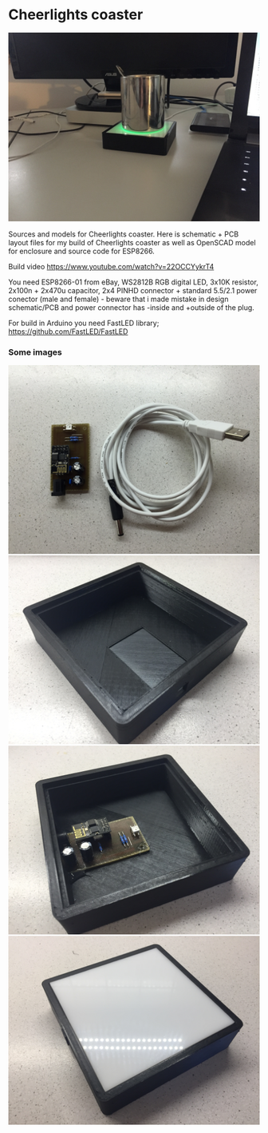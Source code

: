 # Cheerlights coaster

![alt](/images/2016-12-12%2008.10.03.jpg)

Sources and models for Cheerlights coaster. Here is schematic + PCB layout files for my build of Cheerlights coaster as well as OpenSCAD model for enclosure and source code for ESP8266.

Build video https://www.youtube.com/watch?v=22OCCYykrT4

You need ESP8266-01 from eBay, WS2812B RGB digital LED, 3x10K resistor, 2x100n + 2x470u capacitor, 2x4 PINHD connector + standard 5.5/2.1 power conector (male and female) - beware that i made mistake in design schematic/PCB and power connector has -inside and +outside of the plug.

For build in Arduino you need FastLED library; https://github.com/FastLED/FastLED

### Some images
![alt](/images/2016-12-08%2017.18.07.jpg)
![alt](/images/2016-12-11%2008.29.17.jpg)
![alt](/images/2016-12-11%2009.00.28.jpg)
![alt](/images/2016-12-11%2009.03.04.jpg)
